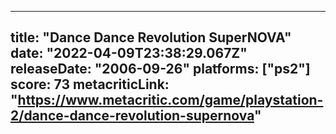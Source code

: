 
---
title: "Dance Dance Revolution SuperNOVA"
date: "2022-04-09T23:38:29.067Z"
releaseDate: "2006-09-26"
platforms: ["ps2"]
score: 73
metacriticLink: "https://www.metacritic.com/game/playstation-2/dance-dance-revolution-supernova"
---
